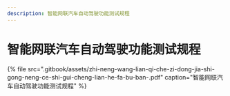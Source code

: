 ```yaml
---
description: 智能网联汽车自动驾驶功能测试规程
---
```


# 智能网联汽车自动驾驶功能测试规程

{% file src=".gitbook/assets/zhi-neng-wang-lian-qi-che-zi-dong-jia-shi-gong-neng-ce-shi-gui-cheng-lian-he-fa-bu-ban-.pdf" caption="智能网联汽车自动驾驶功能测试规程" %}



